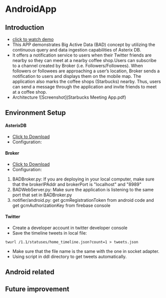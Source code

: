# AndroidApp
## Introduction
* [click to watch demo](https://www.youtube.com/watch?v=jEFvWzdaVEM&t=2s)
* This APP demonstrates Big Active Data (BAD) concept by utilizing the continuous query and data ingestion capabilities of Asterix DB.
* It offers a notification service to users when their Twitter friends are nearby so they can meet at a nearby coffee shop.Users can subscribe to a channel created by Broker (i.e. Followers/Followees). When followers or followees are approaching a user’s location, Broker sends a notification to users and displays them on the mobile map. The application also marks the coffee shops (Starbucks) nearby. Thus, users can send a message through the application and invite friends to meet at a coffee shop.
* Architecture
![Screenshot](Starbucks Meeting App.pdf)

## Environment Setup
#### AsterixDB
* [Click to Download](https://cwiki.apache.org/confluence/display/ASTERIXDB/Creating+a+BAD+Cluster+of+AsterixDB)
* Configuration:

#### Broker
* [Click to Download](https://bitbucket.org/yusufsarwar/badbroker/overview)
* Configuration:
1. BADBroker.py: If you are deploying in your local computer, make sure that the brokerIPAddr and brokerPort is "localhost" and "8989"
2. BADWebServer.py: Make sure the application is listening to the same port that set in BADBroker.py
3. notifier/android.py: get gcmRegistrationToken from android code and get gcmAuthorizationKey from firebase console
#### Twitter
* Create a developer account in twitter developer console
* Save the timeline tweets in local file:
```
twurl /1.1/statuses/home_timeline.json?count=1 > tweets.json
```
* Make sure that the file name is the same with the one in socket adapter.
* Using script in ddl directory to get tweets automatically.

## Android related

## Future improvement

